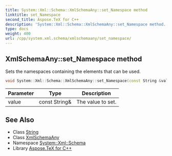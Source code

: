 ```yaml
---
title: System::Xml::Schema::XmlSchemaAny::set_Namespace method
linktitle: set_Namespace
second_title: Aspose.TeX for C++
description: 'System::Xml::Schema::XmlSchemaAny::set_Namespace method. Sets the namespaces containing the elements that can be used in C++.'
type: docs
weight: 400
url: /cpp/system.xml.schema/xmlschemaany/set_namespace/
---
```

## XmlSchemaAny::set_Namespace method


Sets the namespaces containing the elements that can be used.

```cpp
void System::Xml::Schema::XmlSchemaAny::set_Namespace(const String &value)
```


| Parameter | Type | Description |
| --- | --- | --- |
| value | const String\& | The value to set. |

## See Also

* Class [String](../../../system/string/)
* Class [XmlSchemaAny](../)
* Namespace [System::Xml::Schema](../../)
* Library [Aspose.TeX for C++](../../../)
